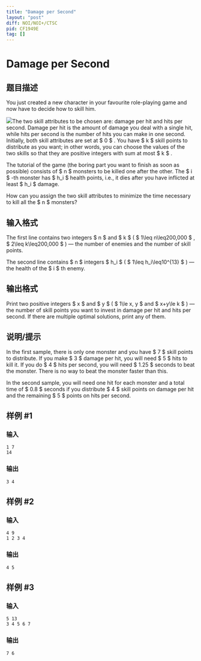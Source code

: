 ```yaml
---
title: "Damage per Second"
layout: "post"
diff: NOI/NOI+/CTSC
pid: CF1949E
tag: []
---
```


# Damage per Second

## 题目描述

You just created a new character in your favourite role-playing game and now have to decide how to skill him.

 ![](https://cdn.luogu.com.cn/upload/vjudge_pic/CF1949E/5680a58f57ca0e04e318f6023f90fd5091c4ba74.png)The two skill attributes to be chosen are: damage per hit and hits per second. Damage per hit is the amount of damage you deal with a single hit, while hits per second is the number of hits you can make in one second. Initially, both skill attributes are set at $ 0 $ . You have $ k $ skill points to distribute as you want; in other words, you can choose the values of the two skills so that they are positive integers with sum at most $ k $ .

The tutorial of the game (the boring part you want to finish as soon as possible) consists of $ n $ monsters to be killed one after the other. The $ i $ -th monster has $ h_i $ health points, i.e., it dies after you have inflicted at least $ h_i $ damage.

How can you assign the two skill attributes to minimize the time necessary to kill all the $ n $ monsters?

## 输入格式

The first line contains two integers $ n $ and $ k $ ( $ 1\leq n\leq200\,000 $ , $ 2\leq k\leq200\,000 $ ) — the number of enemies and the number of skill points.

The second line contains $ n $ integers $ h_i $ ( $ 1\leq h_i\leq10^{13} $ ) — the health of the $ i $ th enemy.

## 输出格式

Print two positive integers $ x $ and $ y $ ( $ 1\le x, y $ and $ x+y\le k $ ) — the number of skill points you want to invest in damage per hit and hits per second. If there are multiple optimal solutions, print any of them.

## 说明/提示

In the first sample, there is only one monster and you have $ 7 $ skill points to distribute. If you make $ 3 $ damage per hit, you will need $ 5 $ hits to kill it. If you do $ 4 $ hits per second, you will need $ 1.25 $ seconds to beat the monster. There is no way to beat the monster faster than this.

In the second sample, you will need one hit for each monster and a total time of $ 0.8 $ seconds if you distribute $ 4 $ skill points on damage per hit and the remaining $ 5 $ points on hits per second.

## 样例 #1

### 输入

```
1 7
14
```

### 输出

```
3 4
```

## 样例 #2

### 输入

```
4 9
1 2 3 4
```

### 输出

```
4 5
```

## 样例 #3

### 输入

```
5 13
3 4 5 6 7
```

### 输出

```
7 6
```

